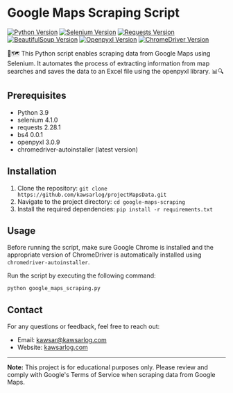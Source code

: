 # Google Maps Scraping Script

[![Python Version](https://img.shields.io/badge/python-3.9-blue)](https://www.python.org/downloads/release/python-390/)
[![Selenium Version](https://img.shields.io/badge/selenium-4.1.0-brightgreen)](https://pypi.org/project/selenium/)
[![Requests Version](https://img.shields.io/badge/requests-2.28.1-orange)](https://pypi.org/project/requests/)
[![BeautifulSoup Version](https://img.shields.io/badge/bs4-0.0.1-lightgrey)](https://pypi.org/project/bs4/)
[![Openpyxl Version](https://img.shields.io/badge/openpyxl-3.0.9-yellow)](https://pypi.org/project/openpyxl/)
[![ChromeDriver Version](https://img.shields.io/badge/chromedriver--autoinstaller-latest-blueviolet)](https://pypi.org/project/chromedriver-autoinstaller/)

🐍🗺️ This Python script enables scraping data from Google Maps using Selenium. It automates the process of extracting information from map searches and saves the data to an Excel file using the openpyxl library. 📊🔍

## Prerequisites
- Python 3.9
- selenium 4.1.0
- requests 2.28.1
- bs4 0.0.1
- openpyxl 3.0.9
- chromedriver-autoinstaller (latest version)

## Installation
1. Clone the repository: `git clone https://github.com/kawsarlog/projectMapsData.git`
2. Navigate to the project directory: `cd google-maps-scraping`
3. Install the required dependencies: `pip install -r requirements.txt`

## Usage
Before running the script, make sure Google Chrome is installed and the appropriate version of ChromeDriver is automatically installed using `chromedriver-autoinstaller`.

Run the script by executing the following command:

```
python google_maps_scraping.py
```

## Contact
For any questions or feedback, feel free to reach out:

- Email: kawsar@kawsarlog.com
- Website: [kawsarlog.com](https://www.kawsarlog.com)

---

**Note:** This project is for educational purposes only. Please review and comply with Google's Terms of Service when scraping data from Google Maps.
